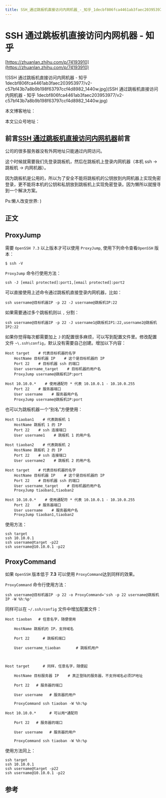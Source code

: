 ```yaml
---
title: SSH_通过跳板机直接访问内网机器_-_知乎_1decbf806fca4461ab3faec203953977
---
```


# SSH 通过跳板机直接访问内网机器 - 知乎

[https://zhuanlan.zhihu.com/p/74193910](https://zhuanlan.zhihu.com/p/74193910)

![SSH 通过跳板机直接访问内网机器 - 知乎 1decbf806fca4461ab3faec203953977/v2-c57bf43b7a8b9b198f63797ccf4d8982_1440w.jpg](SSH 通过跳板机直接访问内网机器 - 知乎 1decbf806fca4461ab3faec203953977/v2-c57bf43b7a8b9b198f63797ccf4d8982_1440w.jpg)

本文博客地址：

本文公众号地址：

## 前言[SSH 通过跳板机直接访问内网机器](https://link.zhihu.com/?target=https%3A//woodenrobot.me/2019/07/18/ssh-proxyjump/)前言

公司的很多服务器没有外网地址只能通过内网访问。

这个时候就需要我们先登录跳板机，然后在跳板机上登录内网机器（本机 ssh -> 跳板机 -> 内网机器）。

因为跳板机是公用的，所以为了安全不能将跳板机的公钥放到内网机器上实现免密登录，更不能将本机的公钥和私钥放到跳板机上实现免密登录。因为懒所以就搜寻到一个解决方案。

Ps:懒人改变世界: )

## 正文

## ProxyJump

需要 `OpenSSH 7.3` 以上版本才可以使用 `ProxyJump`, 使用下列命令查看`OpenSSH` 版本：

```
$ ssh -V
```

`ProxyJump` 命令行使用方法：

```
ssh -J [email protected]:port1,[email protected]:port2
```

可以直接使用上述命令通过跳板机直接登录内网机器，比如：

```
ssh username@目标机器IP -p 22 -J username@跳板机IP:22
```

如果需要通过多个跳板机则以 `,` 分割：

```
ssh username@目标机器IP -p 22 -J username1@跳板机IP1:22,username2@跳板机IP2:22
```

如果你觉得每次都需要加上 `J` 的配置很多麻烦，可以写到配置文件里。修改配置文件 `~\.ssh\config`，默认没有需要自己创建。增加以下内容：

```
Host target    # 代表目标机器的名字
    HostName 目标机器 IP    # 这个是目标机器的 IP
    Port 22    # 目标机器 ssh 的端口
    User username_target    # 目标机器的用户名
    ProxyJump username@跳板机IP:port

Host 10.10.0.*    # 使用通配符 * 代表 10.10.0.1 - 10.10.0.255
    Port 22    # 服务器端口
    User username    # 服务器用户名
    ProxyJump username@跳板机IP:port
```

也可以为跳板机器一个“别名”方便使用：

```
Host tiaoban1    # 代表跳板机 1
    HostName 跳板机 1 的 IP
    Port 22    # ssh 连接端口
    User username1    # 跳板机 1 的用户名

Host tiaoban2    # 代表跳板机 2
    HostName 跳板机 2 的 IP
    Port 22    # ssh 连接端口
    User username2    # 跳板机 2 的用户名

Host target    # 代表目标机器的名字
    HostName 目标机器 IP    # 这个是目标机器的 IP
    Port 22    # 目标机器 ssh 的端口
    User username_target    # 目标机器的用户名
    ProxyJump tiaoban1,tiaoban2

Host 10.10.0.*    # 使用通配符 * 代表 10.10.0.1 - 10.10.0.255
    Port 22    # 服务器端口
    User username    # 服务器用户名
    ProxyJump tiaoban1,tiaoban2
```

使用方法：

```
ssh target
ssh 10.10.0.1
ssh username@target -p22
ssh username@10.10.0.1 -p22
```

## ProxyCommand

如果 `OpenSSH` 版本低于 **7.3** 可以使用 `ProxyCommand`达到同样的效果。

`ProxyCommand` 命令行使用方法：

```
ssh username@目标机器IP -p 22 -o ProxyCommand='ssh -p 22 username@跳板机IP -W %h:%p'
```

同样可以在 `~/.ssh/config` 文件中增加配置文件：

```
Host tiaoban   # 任意名字，随便使用

    HostName 跳板机的 IP，支持域名

    Port 22      # 跳板机端口

    User username_tiaoban       # 跳板机用户

 

Host target      # 同样，任意名字，随便起

    HostName 目标服务器 IP    # 真正登陆的服务器，不支持域名必须IP地址

    Port 22   # 服务器的端口

    User username   # 服务器的用户

    ProxyCommand ssh tiaoban -W %h:%p

Host 10.10.0.*      # 可以用*通配符

    Port 22   # 服务器的端口

    User username   # 服务器的用户

    ProxyCommand ssh tiaoban -W %h:%p
```

使用方法同上：

```
ssh target
ssh 10.10.0.1
ssh username@target -p22
ssh username@10.10.0.1 -p22
```

## 参考